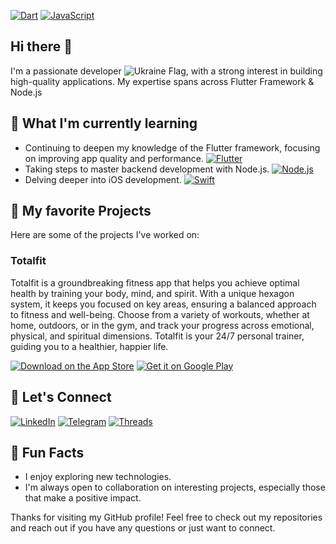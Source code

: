[![Dart](https://img.shields.io/badge/Dart-0175C2?style=flat&logo=dart&logoColor=white)](https://dart.dev) [![JavaScript](https://img.shields.io/badge/JavaScript-F7DF1C?style=flat&logo=javascript&logoColor=black)](https://developer.mozilla.org/en-US/docs/Web/JavaScript)

## Hi there 👋 

I'm a passionate developer ![Ukraine Flag](https://img.shields.io/badge/From-Ukraine-0057B7?style=flat&logo=ukraine&logoColor=white), with a strong interest in building high-quality applications. My expertise spans across Flutter Framework & Node.js

## 🌱 What I'm currently learning

- Continuing to deepen my knowledge of the Flutter framework, focusing on improving app quality and performance. [![Flutter](https://img.shields.io/badge/Flutter-02569B?style=flat&logo=flutter&logoColor=white)](https://flutter.dev/)
- Taking steps to master backend development with Node.js. [![Node.js](https://img.shields.io/badge/Node.js-339933?style=flat&logo=node.js&logoColor=white)](https://nodejs.org/en)
- Delving deeper into iOS development. [![Swift](https://img.shields.io/badge/Swift-FA7343?style=flat&logo=swift&logoColor=white)](https://swift.org)

## 🚀 My favorite Projects
Here are some of the projects I've worked on:

### Totalfit
Totalfit is a groundbreaking fitness app that helps you achieve optimal health by training your body, mind, and spirit. With a unique hexagon system, it keeps you focused on key areas, ensuring a balanced approach to fitness and well-being. Choose from a variety of workouts, whether at home, outdoors, or in the gym, and track your progress across emotional, physical, and spiritual dimensions. Totalfit is your 24/7 personal trainer, guiding you to a healthier, happier life.

[![Download on the App Store](https://img.shields.io/badge/Download_on_the-App_Store-0D96F6?style=for-the-badge&logo=apple&logoColor=white)](https://apps.apple.com/ru/app/totalfit-workouts-wellness/id1525120077)
[![Get it on Google Play](https://img.shields.io/badge/Get_it_on-Google_Play-414141?style=for-the-badge&logo=google-play&logoColor=white)](https://play.google.com/store/apps/details?id=com.totalfit.mobile.android)

## 💬 Let's Connect

[![LinkedIn](https://img.shields.io/badge/LinkedIn-0A66C2?style=for-the-badge&logo=linkedin&logoColor=white)](https://www.linkedin.com/in/denys-dubov/) [![Telegram](https://img.shields.io/badge/Telegram-2CA5E0?style=for-the-badge&logo=telegram&logoColor=white)](https://t.me/denid888) [![Threads](https://img.shields.io/badge/Threads-000000?style=for-the-badge&logo=threads&logoColor=white)](https://www.threads.net/@denysdubov)

## 🌟 Fun Facts

- I enjoy exploring new technologies.
- I'm always open to collaboration on interesting projects, especially those that make a positive impact.

Thanks for visiting my GitHub profile! Feel free to check out my repositories and reach out if you have any questions or just want to connect.
<!--
**denid88/denid88** is a ✨ _special_ ✨ repository because its `README.md` (this file) appears on your GitHub profile.

Here are some ideas to get you started:

- 🔭 I’m currently working on ...
- 🌱 I’m currently learning ...
- 👯 I’m looking to collaborate on ...
- 🤔 I’m looking for help with ...
- 💬 Ask me about ...
- 📫 How to reach me: ...
- 😄 Pronouns: ...
- ⚡ Fun fact: ...
-->
